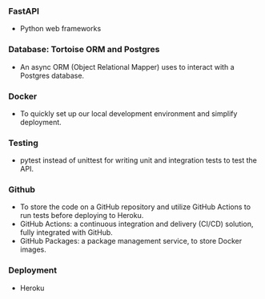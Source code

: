 ### FastAPI
- Python web frameworks
### Database: Tortoise ORM and Postgres  
- An async ORM (Object Relational Mapper) uses to interact with a Postgres database.
### Docker  
- To quickly set up our local development environment and simplify deployment.
### Testing  
- pytest instead of unittest for writing unit and integration tests to test the API.
### Github  
- To store the code on a GitHub repository and utilize GitHub Actions to run tests before deploying to Heroku.
- GitHub Actions: a continuous integration and delivery (CI/CD) solution, fully integrated with GitHub.
- GitHub Packages: a package management service, to store Docker images.
### Deployment
- Heroku

